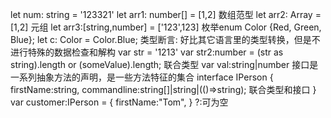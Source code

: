 let num: string = '123321'
let arr1: number[] = [1,2]
数组范型 let arr2: Array<number> = [1,2] 
元组 let arr3:[string,number] = ['123',123]
枚举enum Color {Red, Green, Blue};
        let c: Color = Color.Blue;
类型断言: 好比其它语言里的类型转换，但是不进行特殊的数据检查和解构
    var str = '1213' 
    var str2:number = (str as string).length or (<string>someValue).length;
联合类型 var val:string|number 
接口是一系列抽象方法的声明，是一些方法特征的集合
    interface IPerson  { 
        firstName:string,
        commandline:string[]|string|(()=>string); 联合类型和接口
    }
    var customer:IPerson = { 
        firstName:"Tom",
    } 
    ?:可为空